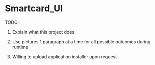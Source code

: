 # Smartcard_UI

TODO
1. Explain what this project does

2. Use pictures 1 paragraph at a time for all possible outcomes during runtime

3. Willing to upload application installer upon request
